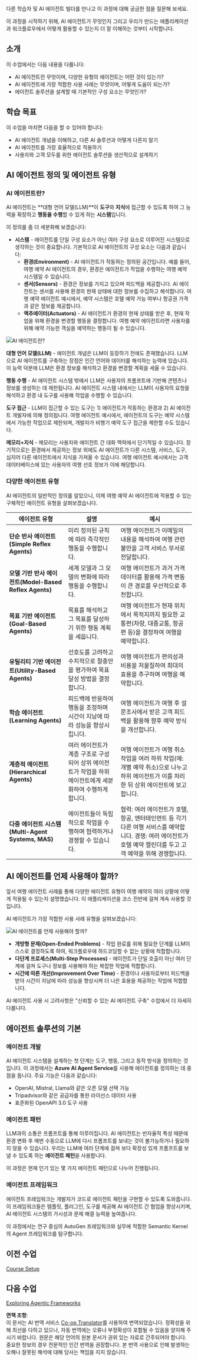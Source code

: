 <!--
CO_OP_TRANSLATOR_METADATA:
{
  "original_hash": "d84943abc8f001ad4670418d32c2d899",
  "translation_date": "2025-05-20T08:32:46+00:00",
  "source_file": "01-intro-to-ai-agents/README.md",
  "language_code": "ko"
}
-->
다른 학습자 및 AI 에이전트 빌더를 만나고 이 과정에 대해 궁금한 점을 질문해 보세요.

이 과정을 시작하기 위해, AI 에이전트가 무엇인지 그리고 우리가 만드는 애플리케이션과 워크플로우에서 어떻게 활용할 수 있는지 더 잘 이해하는 것부터 시작합니다.

## 소개

이 수업에서는 다음 내용을 다룹니다:

- AI 에이전트란 무엇이며, 다양한 유형의 에이전트는 어떤 것이 있는가?
- AI 에이전트에 가장 적합한 사용 사례는 무엇이며, 어떻게 도움이 되는가?
- 에이전트 솔루션을 설계할 때 기본적인 구성 요소는 무엇인가?

## 학습 목표
이 수업을 마치면 다음을 할 수 있어야 합니다:

- AI 에이전트 개념을 이해하고, 다른 AI 솔루션과 어떻게 다른지 알기
- AI 에이전트를 가장 효율적으로 적용하기
- 사용자와 고객 모두를 위한 에이전트 솔루션을 생산적으로 설계하기

## AI 에이전트 정의 및 에이전트 유형

### AI 에이전트란?

AI 에이전트는 **대형 언어 모델(LLM)**이 **도구**와 **지식**에 접근할 수 있도록 하여 그 능력을 확장하고 **행동을 수행**할 수 있게 하는 **시스템**입니다.

이 정의를 좀 더 세분화해 보겠습니다:

- **시스템** - 에이전트를 단일 구성 요소가 아닌 여러 구성 요소로 이루어진 시스템으로 생각하는 것이 중요합니다. 기본적으로 AI 에이전트의 구성 요소는 다음과 같습니다:
  - **환경(Environment)** - AI 에이전트가 작동하는 정의된 공간입니다. 예를 들어, 여행 예약 AI 에이전트의 경우, 환경은 에이전트가 작업을 수행하는 여행 예약 시스템일 수 있습니다.
  - **센서(Sensors)** - 환경은 정보를 가지고 있으며 피드백을 제공합니다. AI 에이전트는 센서를 사용해 환경의 현재 상태에 대한 정보를 수집하고 해석합니다. 여행 예약 에이전트 예시에서, 예약 시스템은 호텔 예약 가능 여부나 항공권 가격과 같은 정보를 제공합니다.
  - **액추에이터(Actuators)** - AI 에이전트가 환경의 현재 상태를 받은 후, 현재 작업을 위해 환경을 변경할 행동을 결정합니다. 여행 예약 에이전트라면 사용자를 위해 예약 가능한 객실을 예약하는 행동이 될 수 있습니다.

![AI 에이전트란?](../../../translated_images/what-are-ai-agents.125520f55950b252a429b04a9f41e0152d4dafa1f1bd9081f4f574631acb759e.ko.png)

**대형 언어 모델(LLM)** - 에이전트 개념은 LLM이 등장하기 전에도 존재했습니다. LLM으로 AI 에이전트를 구축하는 장점은 인간 언어와 데이터를 해석하는 능력에 있습니다. 이 능력 덕분에 LLM은 환경 정보를 해석하고 환경을 변경할 계획을 세울 수 있습니다.

**행동 수행** - AI 에이전트 시스템 밖에서 LLM은 사용자의 프롬프트에 기반해 콘텐츠나 정보를 생성하는 데 제한됩니다. AI 에이전트 시스템 내에서는 LLM이 사용자의 요청을 해석하고 환경 내 도구를 사용해 작업을 수행할 수 있습니다.

**도구 접근** - LLM이 접근할 수 있는 도구는 1) 에이전트가 작동하는 환경과 2) AI 에이전트 개발자에 의해 정의됩니다. 여행 에이전트 예시에서, 에이전트의 도구는 예약 시스템에서 가능한 작업으로 제한되며, 개발자가 비행기 예약 도구 접근을 제한할 수도 있습니다.

**메모리+지식** - 메모리는 사용자와 에이전트 간 대화 맥락에서 단기적일 수 있습니다. 장기적으로는 환경에서 제공하는 정보 외에도 AI 에이전트가 다른 시스템, 서비스, 도구, 심지어 다른 에이전트에서 지식을 가져올 수 있습니다. 여행 에이전트 예시에서는 고객 데이터베이스에 있는 사용자의 여행 선호 정보가 이에 해당합니다.

### 다양한 에이전트 유형

AI 에이전트의 일반적인 정의를 알았으니, 이제 여행 예약 AI 에이전트에 적용할 수 있는 구체적인 에이전트 유형을 살펴보겠습니다.

| **에이전트 유형**              | **설명**                                                                                                                         | **예시**                                                                                                                                                                                                                     |
| ----------------------------- | -------------------------------------------------------------------------------------------------------------------------------- | ----------------------------------------------------------------------------------------------------------------------------------------------------------------------------------------------------------------------------- |
| **단순 반사 에이전트(Simple Reflex Agents)**      | 미리 정의된 규칙에 따라 즉각적인 행동을 수행합니다.                                                                             | 여행 에이전트가 이메일의 내용을 해석하여 여행 관련 불만을 고객 서비스 부서로 전달합니다.                                                                                                                                    |
| **모델 기반 반사 에이전트(Model-Based Reflex Agents)** | 세계 모델과 그 모델의 변화에 따라 행동을 수행합니다.                                                                             | 여행 에이전트가 과거 가격 데이터를 활용해 가격 변동이 큰 경로를 우선적으로 추천합니다.                                                                                                                                      |
| **목표 기반 에이전트(Goal-Based Agents)**         | 목표를 해석하고 그 목표를 달성하기 위한 행동 계획을 세웁니다.                                                                     | 여행 에이전트가 현재 위치에서 목적지까지 필요한 교통편(차량, 대중교통, 항공편 등)을 결정하여 여행을 예약합니다.                                                                                                             |
| **유틸리티 기반 에이전트(Utility-Based Agents)**  | 선호도를 고려하고 수치적으로 절충안을 평가하여 목표 달성 방법을 결정합니다.                                                    | 여행 에이전트가 편의성과 비용을 저울질하여 최대의 효용을 추구하며 여행을 예약합니다.                                                                                                                                          |
| **학습 에이전트(Learning Agents)**                 | 피드백에 반응하여 행동을 조정하며 시간이 지남에 따라 성능을 향상시킵니다.                                                        | 여행 에이전트가 여행 후 설문조사에서 받은 고객 피드백을 활용해 향후 예약 방식을 개선합니다.                                                                                                                                  |
| **계층적 에이전트(Hierarchical Agents)**          | 여러 에이전트가 계층 구조로 구성되어 상위 에이전트가 작업을 하위 에이전트에게 세분화하여 수행하게 합니다.                         | 여행 에이전트가 여행 취소 작업을 여러 하위 작업(예: 개별 예약 취소)으로 나누고 하위 에이전트가 이를 처리한 뒤 상위 에이전트에 보고합니다.                                                                                     |
| **다중 에이전트 시스템(Multi-Agent Systems, MAS)** | 에이전트들이 독립적으로 작업을 수행하며 협력하거나 경쟁할 수 있습니다.                                                         | 협력: 여러 에이전트가 호텔, 항공, 엔터테인먼트 등 각기 다른 여행 서비스를 예약합니다. 경쟁: 여러 에이전트가 호텔 예약 캘린더를 두고 고객 예약을 위해 경쟁합니다.                                                            |

## AI 에이전트를 언제 사용해야 할까?

앞서 여행 에이전트 사례를 통해 다양한 에이전트 유형이 여행 예약의 여러 상황에 어떻게 적용될 수 있는지 설명했습니다. 이 애플리케이션을 코스 전반에 걸쳐 계속 사용할 것입니다.

AI 에이전트가 가장 적합한 사용 사례 유형을 살펴보겠습니다:

![AI 에이전트를 언제 사용해야 할까?](../../../translated_images/when-to-use-ai-agents.912b9a02e9e0e2af45a3e24faa4e912e334ec23f21f0cf5cb040b7e899b09cd0.ko.png)

- **개방형 문제(Open-Ended Problems)** - 작업 완료를 위해 필요한 단계를 LLM이 스스로 결정하도록 하여, 워크플로우에 하드코딩할 수 없는 상황에 적합합니다.
- **다단계 프로세스(Multi-Step Processes)** - 에이전트가 단일 호출이 아닌 여러 단계에 걸쳐 도구나 정보를 사용해야 하는 복잡한 작업에 적합합니다.
- **시간에 따른 개선(Improvement Over Time)** - 환경이나 사용자로부터 피드백을 받아 시간이 지남에 따라 성능을 향상시켜 더 나은 효용을 제공하는 작업에 적합합니다.

AI 에이전트 사용 시 고려사항은 "신뢰할 수 있는 AI 에이전트 구축" 수업에서 더 자세히 다룹니다.

## 에이전트 솔루션의 기본

### 에이전트 개발

AI 에이전트 시스템을 설계하는 첫 단계는 도구, 행동, 그리고 동작 방식을 정의하는 것입니다. 이 과정에서는 **Azure AI Agent Service**를 사용해 에이전트를 정의하는 데 중점을 둡니다. 주요 기능은 다음과 같습니다:

- OpenAI, Mistral, Llama와 같은 오픈 모델 선택 가능
- Tripadvisor와 같은 공급자를 통한 라이선스 데이터 사용
- 표준화된 OpenAPI 3.0 도구 사용

### 에이전트 패턴

LLM과의 소통은 프롬프트를 통해 이루어집니다. AI 에이전트는 반자율적 특성 때문에 환경 변화 후 매번 수동으로 LLM에 다시 프롬프트를 보내는 것이 불가능하거나 필요하지 않을 수 있습니다. 우리는 LLM에 여러 단계에 걸쳐 보다 확장성 있게 프롬프트를 보낼 수 있도록 하는 **에이전트 패턴**을 사용합니다.

이 과정은 현재 인기 있는 몇 가지 에이전트 패턴으로 나누어 진행됩니다.

### 에이전트 프레임워크

에이전트 프레임워크는 개발자가 코드로 에이전트 패턴을 구현할 수 있도록 도와줍니다. 이 프레임워크들은 템플릿, 플러그인, 도구를 제공해 AI 에이전트 간 협업을 향상시키며, AI 에이전트 시스템의 가시성과 문제 해결 능력을 높여줍니다.

이 과정에서는 연구 중심의 AutoGen 프레임워크와 실무에 적합한 Semantic Kernel의 Agent 프레임워크를 탐구합니다.

## 이전 수업

[Course Setup](../00-course-setup/README.md)

## 다음 수업

[Exploring Agentic Frameworks](../02-explore-agentic-frameworks/README.md)

**면책 조항**:  
이 문서는 AI 번역 서비스 [Co-op Translator](https://github.com/Azure/co-op-translator)를 사용하여 번역되었습니다. 정확성을 위해 최선을 다하고 있으나, 자동 번역에는 오류나 부정확성이 포함될 수 있음을 양지해 주시기 바랍니다. 원문은 해당 언어의 원본 문서가 권위 있는 자료로 간주되어야 합니다. 중요한 정보의 경우 전문적인 인간 번역을 권장합니다. 본 번역 사용으로 인해 발생하는 오해나 잘못된 해석에 대해 당사는 책임을 지지 않습니다.